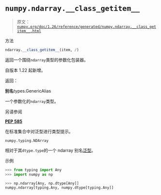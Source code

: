 # `numpy.ndarray.__class_getitem__`

> 原文：[`numpy.org/doc/1.26/reference/generated/numpy.ndarray.__class_getitem__.html`](https://numpy.org/doc/1.26/reference/generated/numpy.ndarray.__class_getitem__.html)

方法

```py
ndarray.__class_getitem__(item, /)
```

返回一个围绕`ndarray`类型的参数化包装器。

自版本 1.22 起新增。

返回：

**别名**types.GenericAlias

一个参数化的`ndarray`类型。

另请参阅

[**PEP 585**](https://peps.python.org/pep-0585/)

在标准集合中对泛型进行类型提示。

`numpy.typing.NDArray`

相对于其`dtype.type`的一个 ndarray 别名[泛型](https://docs.python.org/3/glossary.html#term-generic-type "(在 Python v3.11 中)")。

示例

```py
>>> from typing import Any
>>> import numpy as np 
```

```py
>>> np.ndarray[Any, np.dtype[Any]]
numpy.ndarray[typing.Any, numpy.dtype[typing.Any]] 
```
